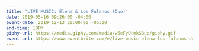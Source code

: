 ```yaml
---
title: 'LIVE MUSIC: Elena & Los Fulanos (Duo)'
date: 2019-05-16 09:26:00 -04:00
event-date: 2019-12-13 20:00:00 -05:00
end-time: 10PM
giphy-url: https://media.giphy.com/media/w5eFyOHmkS8uc/giphy.gif
event-url: https://www.eventbrite.com/e/live-music-elena-los-fulanos-duo-tickets-78182440785
---
```


